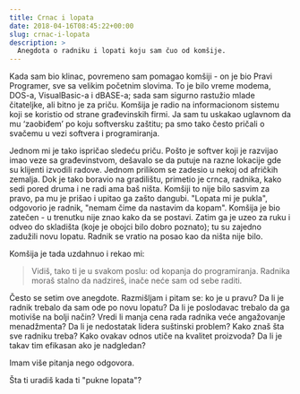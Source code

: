```yaml
---
title: Crnac i lopata
date: 2018-04-16T08:45:22+00:00
slug: crnac-i-lopata
description: >
  Anegdota o radniku i lopati koju sam čuo od komšije.
---
```


Kada sam bio klinac, povremeno sam pomagao komšiji - on je bio Pravi Programer, sve sa velikim početnim slovima. To je bilo vreme modema, DOS-a, VisualBasic-a i dBASE-a; sada sam sigurno rastužio mlade čitateljke, ali bitno je za priču. Komšija je radio na informacionom sistemu koji se koristio od strane građevinskih firmi. Ja sam tu uskakao uglavnom da mu ‘zaobiđem’ po koju softversku zaštitu; pa smo tako često pričali o svačemu u vezi softvera i programiranja.

Jednom mi je tako ispričao sledeću priču. Pošto je softver koji je razvijao imao veze sa građevinstvom, dešavalo se da putuje na razne lokacije gde su klijenti izvodili radove. Jednom prilikom se zadesio u nekoj od afričkih zemalja. Dok je tako boravio na gradilištu, primetio je crnca, radnika, kako sedi pored druma i ne radi ama baš ništa. Komšiji to nije bilo sasvim za pravo, pa mu je prišao i upitao ga zašto dangubi. "Lopata mi je pukla", odgovorio je radnik, "nemam čime da nastavim da kopam". Komšija je bio zatečen - u trenutku nije znao kako da se postavi. Zatim ga je uzeo za ruku i odveo do skladišta (koje je obojci bilo dobro poznato); tu su zajedno zadužili novu lopatu. Radnik se vratio na posao kao da ništa nije bilo.

Komšija je tada uzdahnuo i rekao mi:

> Vidiš, tako ti je u svakom poslu: od kopanja do programiranja. Radnika moraš stalno da nadzireš, inače neće sam od sebe raditi.

Često se setim ove anegdote. Razmišljam i pitam se: ko je u pravu? Da li je radnik trebalo da sam ode po novu lopatu? Da li je poslodavac trebalo da ga motiviše na bolji način? Vredi li manja cena rada radnika veće angažovanje menadžmenta? Da li je nedostatak lidera suštinski problem? Kako znaš šta sve radniku treba? Kako ovakav odnos utiče na kvalitet proizvoda? Da li je takav tim efikasan ako je nadgledan?

Imam više pitanja nego odgovora.

Šta ti uradiš kada ti "pukne lopata"?
